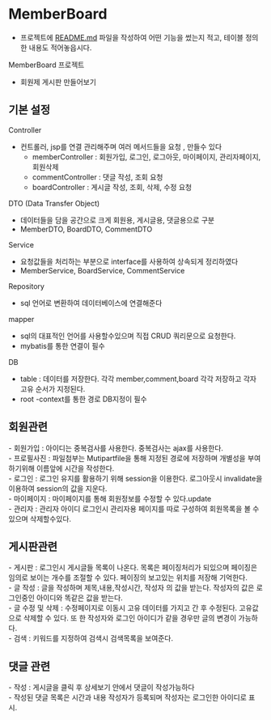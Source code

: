 # MemberBoard

- 프로젝트에 [README.md](http://readme.md/) 파일을 작성하여 어떤 기능을 썼는지 적고, 테이블 정의한 내용도 적어놓읍시다.

MemberBoard 프로젝트
- 회원제 게시판 만들어보기


<h2>기본 설정</h2>

Controller
- 컨트롤러, jsp를 연결 관리해주며 여러 메서드들을 요청 , 만들수 있다
  - memberController : 회원가입, 로그인, 로그아웃, 마이페이지, 관리자페이지, 회원삭제
  - commentController : 댓글 작성, 조회 요청
  - boardController : 게시글 작성, 조회, 삭제, 수정 요청

DTO (Data Transfer Object)
- 데이터들을 담을 공간으로 크게 회원용, 게시글용, 댓글용으로 구분
- MemberDTO, BoardDTO, CommentDTO

Service
- 요청값들을 처리하는 부분으로 interface를 사용하여 상속되게 정리하였다
- MemberService, BoardService, CommentService

Repository
- sql 언어로 변환하여 데이터베이스에 연결해준다

mapper
- sql의 대표적인 언어를 사용할수있으며 직접 CRUD 쿼리문으로 요청한다.
- mybatis를 통한 연결이 필수

DB
- table : 데이터를 저장한다. 각각 member,comment,board 각각 저장하고 각자 고유 순서가 지정된다. 
- root -context를 통한 경로 DB지정이 필수

<h2>회원관련</h2>
- 회원가입 : 아이디는 중복검사를 사용한다. 중복검사는 ajax를 사용한다. <br>
- 프로필사진 : 파일첨부는 Mutipartfile을 통해 지정된 경로에 저장하며 개별성을 부여하기위해 이름앞에 시간을 작성한다.<br>
- 로그인 : 로그인 유지를 활용하기 위해 session을 이용한다. 로그아웃시 invalidate을 이용하여 session의 값을 지운다.<br>
- 마이페이지 : 마이페이지를 통해 회원정보를 수정할 수 있다.update<br>
- 관리자 : 관리자 아이디 로그인시 관리자용 페이지를 따로 구성하여 회원목록을 볼 수 있으며 삭제할수있다.<br>

<h2>게시판관련</h2>
- 게시판 : 로그인시 게시글들 목록이 나온다. 목록은 페이징처리가 되있으며 페이징은 임의로 보이는 개수를 조절할 수 있다. 페이징의 보고있는 위치를 저장해 기억한다. <br>
- 글 작성 : 글을 작성하며 제목,내용,작성시간, 작성자 의 값을 받는다. 작성자의 값은 로그인중인 아이디와 똑같은 값을 받는다.<br>
- 글 수정 및 삭제 : 수정페이지로 이동시 고유 데이터를 가지고 간 후 수정된다. 고유값으로 삭제할 수 있다. 또 한 작성자와 로그인 아이디가 같을 경우만 글의 변경이 가능하다.<br>
- 검색 : 키워드를 지정하여 검색시 검색목록을 보여준다.<br>

<h2>댓글 관련</h2>
- 작성 : 게시글을 클릭 후 상세보기 안에서 댓글이 작성가능하다<br>
- 작성된 댓글 목록은 시간과 내용 작성자가 등록되며 작성자는 로그인한 아이디로 표시.





